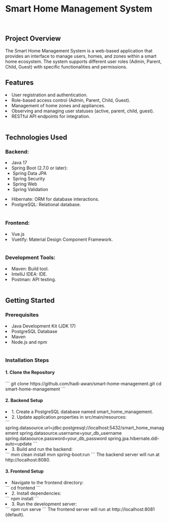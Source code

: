 <h1>Smart Home Management System</h1>
<br>
<h2>Project Overview</h2>
The Smart Home Management System is a web-based application that provides an interface to manage users, homes, and zones within a smart home ecosystem. The system supports different user roles (Admin, Parent, Child, Guest) with specific functionalities and permissions.
<br>
<h2>Features</h2>
<li>User registration and authentication.</li>
<li>Role-based access control (Admin, Parent, Child, Guest).</li>
<li>Management of home zones and appliances.</li>
<li>Observing and managing user statuses (active, parent, child, guest).</li>
<li>RESTful API endpoints for integration.</li>
<br>
<h2>Technologies Used</h2>
<h3>Backend:</h3>
<li>Java 17</li>
<li>Spring Boot (2.7.0 or later):
<ul>
  <li>Spring Data JPA</li>
  <li>Spring Security</li>
  <li>Spring Web</li>
  <li>Spring Validation</li>
</ul>
</li>
<li>Hibernate: ORM for database interactions.</li>
<li>PostgreSQL: Relational database.</li>
<br>
<h3>Frontend:</h3>
<li>Vue.js</li>
<li>Vuetify: Material Design Component Framework.</li>
<br>
<h3>Development Tools:</h3>
<li>Maven: Build tool.</li>
<li>IntelliJ IDEA: IDE.</li>
<li>Postman: API testing.</li>
<br>
<h2>Getting Started</h2>
<h3>Prerequisites</h3>
<li>Java Development Kit (JDK 17)</li>
<li>PostgreSQL Database</li>
<li>Maven</li>
<li>Node.js and npm</li>
<br>
<h3>Installation Steps</h3>
<h4>1. Clone the Repository</h4>
```
git clone https://github.com/hadi-awan/smart-home-management.git
cd smart-home-management
```
<h4>2. Backend Setup</h4>
<li>1. Create a PostgreSQL database named smart_home_management.</li>
<li>2. Update application.properties in src/main/resources:</li>
```
spring.datasource.url=jdbc:postgresql://localhost:5432/smart_home_management
spring.datasource.username=your_db_username
spring.datasource.password=your_db_password
spring.jpa.hibernate.ddl-auto=update
```
<li>3. Build and run the backend:</li>
```
mvn clean install
mvn spring-boot:run
```
The backend server will run at http://localhost:8080.

<h4>3. Frontend Setup</h4>
<li>Navigate to the frontend directory:</li>
```
cd frontend
```
<li>2. Install dependencies:</li>
```
npm install
```
<li>3. Run the development server:</li>
```
npm run serve
```
The frontend server will run at http://localhost:8081 (default).





